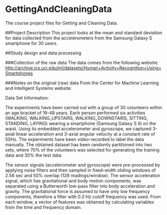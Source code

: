 # GettingAndCleaningData
The course project files for Getting and Cleaning Data.

##Project Description
This project looks at the mean and standard deviation for data collected from the accelerometers from the Samsung Galaxy S smartphone for 30 users.

##Study design and data processing

###Collection of the raw data
The data comes from the following website:
http://archive.ics.uci.edu/ml/datasets/Human+Activity+Recognition+Using+Smartphones

###Notes on the original (raw) data 
From the Center for Machine Learning and Intelligent Systems website:

Data Set Information:

The experiments have been carried out with a group of 30 volunteers within an age bracket of 19-48 years. Each person performed six activities (WALKING, WALKING_UPSTAIRS, WALKING_DOWNSTAIRS, SITTING, STANDING, LAYING) wearing a smartphone (Samsung Galaxy S II) on the waist. Using its embedded accelerometer and gyroscope, we captured 3-axial linear acceleration and 3-axial angular velocity at a constant rate of 50Hz. The experiments have been video-recorded to label the data manually. The obtained dataset has been randomly partitioned into two sets, where 70% of the volunteers was selected for generating the training data and 30% the test data. 

The sensor signals (accelerometer and gyroscope) were pre-processed by applying noise filters and then sampled in fixed-width sliding windows of 2.56 sec and 50% overlap (128 readings/window). The sensor acceleration signal, which has gravitational and body motion components, was separated using a Butterworth low-pass filter into body acceleration and gravity. The gravitational force is assumed to have only low frequency components, therefore a filter with 0.3 Hz cutoff frequency was used. From each window, a vector of features was obtained by calculating variables from the time and frequency domain.
